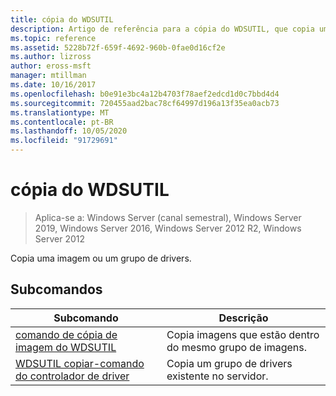 ```yaml
---
title: cópia do WDSUTIL
description: Artigo de referência para a cópia do WDSUTIL, que copia uma imagem ou um grupo de drivers.
ms.topic: reference
ms.assetid: 5228b72f-659f-4692-960b-0fae0d16cf2e
ms.author: lizross
author: eross-msft
manager: mtillman
ms.date: 10/16/2017
ms.openlocfilehash: b0e91e3bc4a12b4703f78aef2edcd1d0c7bbd4d4
ms.sourcegitcommit: 720455aad2bac78cf64997d196a13f35ea0acb73
ms.translationtype: MT
ms.contentlocale: pt-BR
ms.lasthandoff: 10/05/2020
ms.locfileid: "91729691"
---
```

# <a name="wdsutil-copy"></a>cópia do WDSUTIL

> Aplica-se a: Windows Server (canal semestral), Windows Server 2019, Windows Server 2016, Windows Server 2012 R2, Windows Server 2012

Copia uma imagem ou um grupo de drivers.

## <a name="subcommands"></a>Subcomandos
|Subcomando|Descrição|
|-------|--------|
|[comando de cópia de imagem do WDSUTIL](wdsutil-copy-image.md)|Copia imagens que estão dentro do mesmo grupo de imagens.|
|[WDSUTIL copiar-comando do controlador de driver](wdsutil-copy-drivergroup.md)|Copia um grupo de drivers existente no servidor.|
